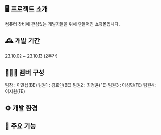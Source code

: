 ## 🖥️ 프로젝트 소개

컴퓨터 장비에 관심있는 개발자들을 위해 만들어진 쇼핑몰입니다.

## 🕰️ 개발 기간

23.10.02 ~ 23.10.13 (2주간)

## 🧑‍🤝‍🧑 멤버 구성
팀장 : 이민섭(BE)
팀원1 : 김효인(BE)
팀원2 : 최정윤(FE)
팀원3 : 이성민(FE)
팀원4 : 이지원(FE)

## ⚙️ 개발 환경

## 📌 주요 기능
